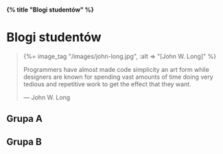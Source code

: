 #### {% title "Blogi studentów" %}

# Blogi studentów

<blockquote>
  {%= image_tag "/images/john-long.jpg", :alt => "[John W. Long]" %}
  <p>Programmers have almost made code simplicity an art form while
  designers are known for spending vast amounts of time doing very
  tedious and repetitive work to get the effect that they want.</p>
  <p class="author">— John W. Long</p>
</blockquote>

## Grupa A

## Grupa B


